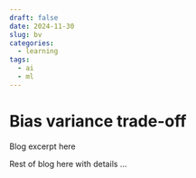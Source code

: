 ```yaml
---
draft: false
date: 2024-11-30
slug: bv
categories:
  - learning
tags:
  - ai
  - ml
---
```



# Bias variance trade-off 

Blog excerpt here

<!-- more -->

Rest of blog here with details
...